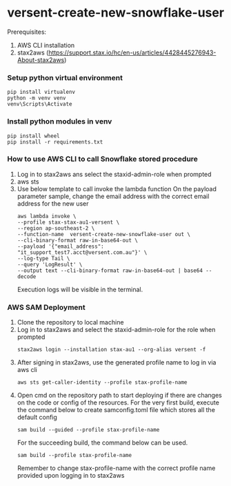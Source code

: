 # versent-create-new-snowflake-user

Prerequisites:
1. AWS CLI installation
2. stax2aws (https://support.stax.io/hc/en-us/articles/4428445276943-About-stax2aws)


### Setup python virtual environment
```
pip install virtualenv
python -m venv venv
venv\Scripts\Activate
```

### Install python modules in venv
```
pip install wheel
pip install -r requirements.txt
```
### How to use AWS CLI to call Snowflake stored procedure

1. Log in to stax2aws ans select the staxid-admin-role when prompted
2. aws sts
3. Use below template to call invoke the lambda function
   On the payload parameter sample, change the email address with the correct email address for the new user
    ```
   aws lambda invoke \
   --profile stax-stax-au1-versent \
   --region ap-southeast-2 \
   --function-name  versent-create-new-snowflake-user out \
   --cli-binary-format raw-in-base64-out \
   --payload '{"email_address": "it_support_test7.acct@versent.com.au"}' \
   --log-type Tail \
   --query 'LogResult' \
   --output text --cli-binary-format raw-in-base64-out | base64 --decode
   ```
   Execution logs will be visible in the terminal.

### AWS SAM Deployment

1. Clone the repository to local machine
2. Log in to stax2aws and select the staxid-admin-role for the role when prompted 
    ```
    stax2aws login --installation stax-au1 --org-alias versent -f
    ```
3. After signing in stax2aws, use the generated profile name to log in via aws cli
    ```
   aws sts get-caller-identity --profile stax-profile-name
   ```
4. Open cmd on the repository path to start deploying if there are changes on the code or config of the resources.
    For the very first build, execute the command below to create samconfig.toml file which stores all the default config
    ```
   sam build --guided --profile stax-profile-name
   ```
   For the succeeding build, the command below can be used.
    ```
   sam build --profile stax-profile-name
   ```
   Remember to change stax-profile-name with the correct profile name provided upon logging in to stax2aws



